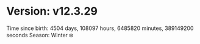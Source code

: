 # Version: v12.3.29
Time since birth: 4504 days, 108097 hours, 6485820 minutes, 389149200 seconds
Season: Winter ❄️
